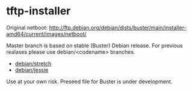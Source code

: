 # tftp-installer

Original netboot: http://ftp.debian.org/debian/dists/buster/main/installer-amd64/current/images/netboot/

Master branch is based on stable (Buster) Debian release. For previous realases please use debian/\<codename\> branches.

* [debian/stretch](https://github.com/dzolnierz/tftp-installer/tree/debian/stretch)
* [debian/jessie](https://github.com/dzolnierz/tftp-installer/tree/debian/jessie)

Use at your own risk. Preseed file for Buster is under development.

